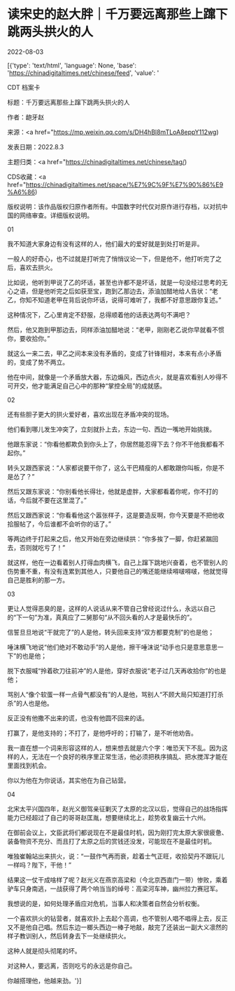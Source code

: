 # 读宋史的赵大胖｜千万要远离那些上蹿下跳两头拱火的人

2022-08-03

[{'type': 'text/html', 'language': None, 'base': 'https://chinadigitaltimes.net/chinese/feed', 'value': '

CDT 档案卡

标题：千万要远离那些上蹿下跳两头拱火的人

作者：龅牙赵

来源：<a href="https://mp.weixin.qq.com/s/DH4hBl8mTLoA8eppY112wg)

发表日期：2022.8.3

主题归类：<a href="https://chinadigitaltimes.net/chinese/tag/)

CDS收藏：<a href="https://chinadigitaltimes.net/space/%E7%9C%9F%E7%90%86%E9%A6%86)

版权说明：该作品版权归原作者所有。中国数字时代仅对原作进行存档，以对抗中国的网络审查。详细版权说明。





01

我不知道大家身边有没有这样的人，他们最大的爱好就是到处打听是非。

一般人的好奇心，也不过就是打听完了悄悄议论一下，但是他不，他打听完了之后，喜欢去拱火。

比如说，他听到甲说了乙的坏话，甚至也许都不是坏话，就是一句没经过思考的无心之语，但是他听完之后如获至宝，跑到乙那边去，添油加醋地给人告状：“老乙，你知不知道老甲在背后说你坏话，说得可难听了，我都不好意思跟你复述。”

这种情况下，乙心里肯定不舒服，总得顺着他的话表达两句不满吧？

然后，他又跑到甲那边去，同样添油加醋地说：“老甲，刚刚老乙说你早就看不惯你，要收拾你。”

就这么一来二去，甲乙之间本来没有矛盾的，变成了针锋相对，本来有点小矛盾的，变成了势不两立。

他在中间，就像是一个矛盾放大器，东边煽风，西边点火，就是喜欢看别人吵得不可开交，他才能满足自己心中的那种“掌控全局”的成就感。

02

还有些胆子更大的拱火爱好者，喜欢出现在矛盾冲突的现场。

他们看到哪儿发生冲突了，立刻就扑上去，东边一句、西边一嘴地开始挑拨。

他跟东家说：“你看他都欺负到你头上了，你居然能忍得下去？你不干他我都看不起你。”

转头又跟西家说：“人家都说要干你了，这么干巴精瘦的人都敢跟你叫板，你是不是怂了？”

然后又跟东家说：“你别看他长得壮，他就是虚胖，大家都看着你呢，你不打的话，今后就不要在这里混了。”

然后又跟西家说：“你看看他这个嚣张样子，这是要造反啊，你今天要是不把他收拾服帖了，今后谁都不会听你的话了。”

等两边终于打起来之后，他又开始在旁边继续拱：“你多挨了一脚，你赶紧踹回去，否则就吃亏了！”

就这样，他在一边看着别人打得血肉横飞，自己上蹿下跳地兴奋着，也不管别人的伤势重不重，有没有连累到其他人，只要他自己的嘴还能继续嘚啵嘚啵，他就觉得自己是胜利的那一方。

03

更让人觉得恶臭的是，这样的人说话从来不管自己曾经说过什么，永远以自己的“下一句”为准，真真应了二舅那句“从不回头看的人才是最快乐的”。

信誓旦旦地说“干就完了”的人是他，转头回来支持“双方都要克制”的也是他；

唾沫横飞地说“他们绝对不敢动手”的人是他，擦干唾沫说“动手也只是意思意思一下”的也是他；

脱下衣服喊“拎着砍刀往前冲”的人是他，穿好衣服说“老子过几天再收拾你”的也是他；

骂别人“像个软蛋一样一点骨气都没有”的人是他，骂别人“不顾大局只知道打打杀杀”的人也是他。

反正没有他撒不出来的谎，也没有他圆不回来的话。

打赢了，是他支持的；不打了，是他呼吁的；打输了，是不听他劝告。

我一直在想一个词来形容这样的人，想来想去就是六个字：唯恐天下不乱。因为这样的人，无法在一个良好的秩序里正常生活，他必须把秩序搞乱、把水搅浑才能在里面找到机会。

你以为他在为你说话，其实他在为自己钻营。

04

北宋太平兴国四年，赵光义御驾亲征剿灭了太原的北汉以后，觉得自己的战场指挥能力已经超过了自己的哥哥赵匡胤，想要继续北上，趁势收复幽云十六州。

在御前会议上，文臣武将们都说现在不是最佳时机，因为刚打完太原大家很疲惫、装备物资不充分、而且打了太原之后的赏钱还没发，可能现在不是最佳时机。

唯独崔翰站出来拱火，说：“一鼓作气再而衰，趁着士气正旺，收拾契丹不跟玩儿一样吗？陛下，干他！”

结果这一仗干成啥样了呢？赵光义在燕京高梁和（今北京西直门一带）惨败，乘着驴车只身南逃，一战获得了两个响当当的绰号：高梁河车神，幽州拉力赛冠军。

我想说的是，如何处理矛盾应对危机，当事人和决策者自然会分析权衡。

一个喜欢拱火的钻营者，就喜欢扑上去起个高调，也不管别人唱不唱得上去，反正又不是他自己唱。然后东边一榔头西边一棒子地敲，敲完了还装出一副大义凛然的样子教训别人，然后转身去下一处继续拱火。

这种人就是彻头彻尾的坏。

对这种人，要远离，否则吃亏的永远是你自己。

你越搭理他，他越来劲。'}]